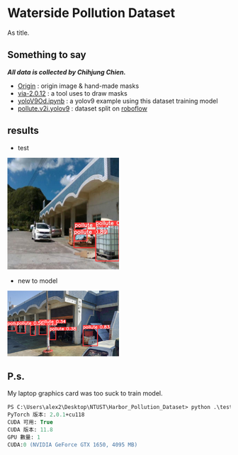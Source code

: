 # Waterside Pollution Dataset
As title.

## Something to say
***All data is collected by Chihjung Chien.***

* [Origin](https://github.com/Jung217/Harbor_Pollution_Dataset/tree/main/Origin) : origin image & hand-made masks
* [via-2.0.12](https://github.com/Jung217/Harbor_Pollution_Dataset/tree/main/via-2.0.12) : a tool uses to draw masks
* [yoloV9Od.ipynb](https://github.com/Jung217/Harbor_Pollution_Dataset/blob/main/yoloV9Od.ipynb) : a yolov9 example using this dataset training model
* [pollute.v2i.yolov9](https://github.com/Jung217/Harbor_Pollution_Dataset/tree/main/pollute.v2i.yolov9) : dataset split on [roboflow](https://roboflow.com/)

## results
* test
<img src="pic/test.jpg" width=50% height=50%>

* new to model
<img src="pic/test (1).png" width=50% height=50%>

## P.s.
My laptop graphics card was too suck to train model.
```ps
PS C:\Users\alex2\Desktop\NTUST\Harbor_Pollution_Dataset> python .\testCUDA.py
PyTorch 版本: 2.0.1+cu118
CUDA 可用: True
CUDA 版本: 11.8
GPU 數量: 1
CUDA:0 (NVIDIA GeForce GTX 1650, 4095 MB)
```
